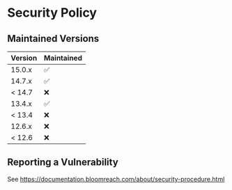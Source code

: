# Security Policy

## Maintained Versions

| Version | Maintained         |
| ------- | ------------------ |
| 15.0.x  | :white_check_mark: |
| 14.7.x  | :white_check_mark: |
| < 14.7  | :x:                |
| 13.4.x  | :white_check_mark: |
| < 13.4  | :x:                |
| 12.6.x  | :x:                |
| < 12.6  | :x:                |

## Reporting a Vulnerability

See https://documentation.bloomreach.com/about/security-procedure.html

